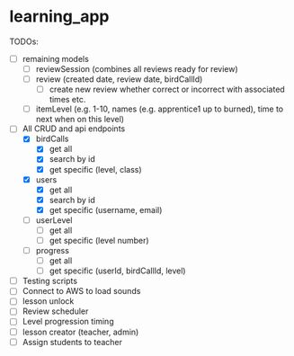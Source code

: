 # learning_app

TODOs:
- [ ] remaining models
    - [ ] reviewSession (combines all reviews ready for review)
    - [ ] review (created date, review date, birdCallId)
        - [ ] create new review whether correct or incorrect with associated times etc.
    - [ ] itemLevel (e.g. 1-10, names (e.g. apprentice1 up to burned), time to next when on this level)
- [ ] All CRUD and api endpoints
    - [x] birdCalls 
        - [x] get all
        - [x] search by id
        - [x] get specific (level, class)
    - [x] users 
        - [x] get all
        - [x] search by id
        - [x] get specific (username, email)
    - [ ] userLevel 
        - [ ] get all
        - [ ] get specific (level number)
    - [ ] progress
        - [ ] get all
        - [ ] get specific (userId, birdCallId, level)
- [ ] Testing scripts
- [ ] Connect to AWS to load sounds
- [ ] lesson unlock
- [ ] Review scheduler
- [ ] Level progression timing
- [ ] lesson creator (teacher, admin)
- [ ] Assign students to teacher